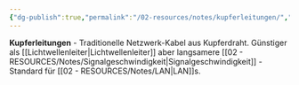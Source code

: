 ```yaml
---
{"dg-publish":true,"permalink":"/02-resources/notes/kupferleitungen/","tags":["netzwerk/kabel","übertragung/elektrisch"],"noteIcon":"","updated":"2025-08-28T20:50:30.000+02:00"}
---
```



**Kupferleitungen** - Traditionelle Netzwerk-Kabel aus Kupferdraht.
Günstiger als [[Lichtwellenleiter\|Lichtwellenleiter]] aber langsamere [[02 - RESOURCES/Notes/Signalgeschwindigkeit\|Signalgeschwindigkeit]] - Standard für [[02 - RESOURCES/Notes/LAN\|LAN]]s.